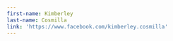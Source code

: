 ```yaml
---
first-name: Kimberley
last-name: Cosmilla
link: 'https://www.facebook.com/kimberley.cosmilla'
---
```



